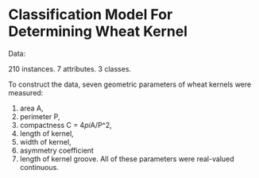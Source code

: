 # Classification Model For Determining Wheat Kernel

Data:

210 instances. 7 attributes. 3 classes.

To construct the data, seven geometric parameters of wheat kernels were measured: 
1. area A, 
2. perimeter P, 
3. compactness C = 4*pi*A/P^2, 
4. length of kernel, 
5. width of kernel, 
6. asymmetry coefficient 
7. length of kernel groove. 
All of these parameters were real-valued continuous.
